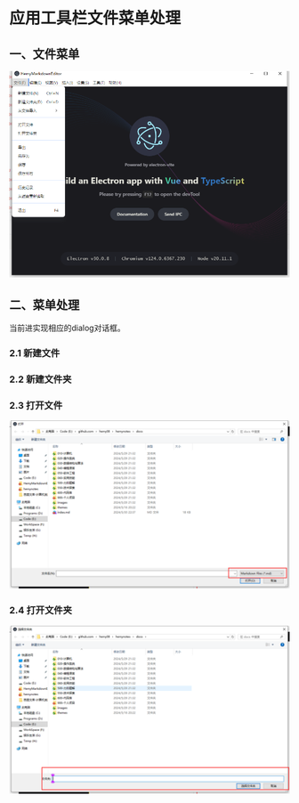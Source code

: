 # 应用工具栏文件菜单处理

## 一、文件菜单

![](images/20240528212154.png)

## 二、菜单处理

当前进实现相应的dialog对话框。

### 2.1 新建文件

### 2.2 新建文件夹

### 2.3 打开文件

![](images/20240531221832.png)

### 2.4 打开文件夹

![](images/20240531221926.png)